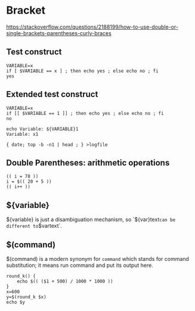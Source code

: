 # Bracket

https://stackoverflow.com/questions/2188199/how-to-use-double-or-single-brackets-parentheses-curly-braces

## Test construct  
```
VARIABLE=x
if [ $VARIABLE == x ] ; then echo yes ; else echo no ; fi
yes
```

## Extended test construct 
```
VARIABLE=x
if [[ $VARIABLE == 1 ]] ; then echo yes ; else echo no ; fi
no
```

```
echo Variable: ${VARIABLE}1
Variable: x1

{ date; top -b -n1 | head ; } >logfile 
```

## Double Parentheses: arithmetic operations
```
(( i = 78 ))  
i = $(( 20 + 5 ))   
(( i++ ))
```

## ${variable}
${variable} is just a disambiguation mechanism, so `${var}text` can be different to `$vartext`.

## $(command)
$(command) is a modern synonym for `command` which stands for command substitution; it means run command and put its output here.
```
round_k() {
    echo $(( ($1 + 500) / 1000 * 1000 ))
}
x=600
y=$(round_k $x)
echo $y
```


